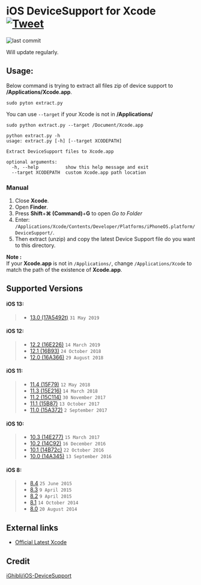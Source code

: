 # iOS DeviceSupport for Xcode [![Tweet](https://img.shields.io/twitter/url/http/shields.io.svg?style=social)](https://twitter.com/intent/tweet?text=Check%20out%20Xcode-iOS-DeviceSupport%20on%20GitHub&url=https://github.com/isatria/Xcode-iOS-DeviceSupport)

![last commit](https://img.shields.io/github/last-commit/isatria/Xcode-iOS-DeviceSupport.svg)


Will update regularly.

## Usage: ##
Below command is trying to extract all files zip of device support to **/Applications/Xcode.app**.

```pyton
sudo pyton extract.py
```

You can use `--target` if your Xcode is not in **/Applications/**

```pyton
sudo python extract.py --target /Document/Xcode.app
```

```
python extract.py -h
usage: extract.py [-h] [--target XCODEPATH]

Extract DeviceSupport files to Xcode.app

optional arguments:
  -h, --help          show this help message and exit
  --target XCODEPATH  custom Xcode.app path location
```
### Manual ###
1. Close **Xcode**.
2. Open **Finder**.
3. Press **Shift**+**⌘ (Command)**+**G** to open *Go to Folder*
4. Enter: `/Applications/Xcode/Contents/Developer/Platforms/iPhoneOS.platform/DeviceSupport/`.
5. Then extract (unzip) and copy the latest Device Support file do you want to this directory.

**Note :**  
If your **Xcode.app** is not in `/Applications/`, change `/Applications/Xcode` to match the path of the existence of **Xcode.app**.

## Supported Versions ##
#### iOS 13: ####
> * [13.0 (17A5492t)](https://github.com/isatria/Xcode-iOS-DeviceSupport/raw/master/src/13.0.zip) `31 May 2019`

#### iOS 12: ####
> * [12.2 (16E226)](https://github.com/isatria/Xcode-iOS-DeviceSupport/raw/master/src/12.2%20(16E226).zip) `14 March 2019`
> * [12.1 (16B93)](https://github.com/isatria/Xcode-iOS-DeviceSupport/raw/master/src/12.1.zip) `24 October 2018`
> * [12.0 (16A366)](https://github.com/isatria/Xcode-iOS-DeviceSupport/raw/master/src/12.0.zip) `29 August 2018`

#### iOS 11: ####
> * [11.4 (15F79)](https://github.com/isatria/Xcode-iOS-DeviceSupport/raw/master/src/11.4.zip) `12 May 2018`
> * [11.3 (15E216)](https://github.com/isatria/Xcode-iOS-DeviceSupport/raw/master/src/11.3.zip) `14 March 2018`
> * [11.2 (15C114)](https://github.com/isatria/Xcode-iOS-DeviceSupport/raw/master/src/11.2.zip) `30 November 2017`
> * [11.1 (15B87)](https://github.com/isatria/Xcode-iOS-DeviceSupport/raw/master/src/11.1.zip) `13 October 2017`
> * [11.0 (15A372)](https://github.com/isatria/Xcode-iOS-DeviceSupport/raw/master/src/11.0.zip) `2 September 2017`

#### iOS 10: ####
> * [10.3 (14E277)](https://github.com/isatria/Xcode-iOS-DeviceSupport/raw/master/src/10.3.zip) `15 March 2017`
> * [10.2 (14C92)](https://github.com/isatria/Xcode-iOS-DeviceSupport/raw/master/src/10.2.zip) `16 December 2016`
> * [10.1 (14B72c)](https://github.com/isatria/Xcode-iOS-DeviceSupport/raw/master/src/10.1.zip) `22 October 2016`
> * [10.0 (14A345)](https://github.com/isatria/Xcode-iOS-DeviceSupport/raw/master/src/10.0.zip) `13 September 2016`

#### iOS 8: ####
> * [8.4](https://github.com/isatria/Xcode-iOS-DeviceSupport/raw/master/src/8.4.zip) `25 June 2015`
> * [8.3](https://github.com/isatria/Xcode-iOS-DeviceSupport/raw/master/src/8.3.zip) `9 April 2015`
> * [8.2](https://github.com/isatria/Xcode-iOS-DeviceSupport/raw/master/src/8.2.zip) `9 April 2015`
> * [8.1](https://github.com/isatria/Xcode-iOS-DeviceSupport/raw/master/src/8.1.zip) `14 October 2014`
> * [8.0](https://github.com/isatria/Xcode-iOS-DeviceSupport/raw/master/src/8.0.zip) `20 August 2014`

## External links ##
* [Official Latest Xcode](https://developer.apple.com/services-account/download?path=/WWDC_2019/Xcode_11_Beta/Xcode_11_Beta.xip)

## Credit ##
[iGhibli/iOS-DeviceSupport](https://github.com/iGhibli/iOS-DeviceSupport)
